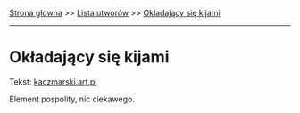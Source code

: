 [Strona głowna](../index.md) >> [Lista utworów](../list.md) >> [Okładający się kijami](384.md)

---

# Okładający się kijami

Tekst: [kaczmarski.art.pl](https://www.kaczmarski.art.pl/tworczosc/wiersze/okladajacy-sie-kijami/)

Element pospolity, nic ciekawego.